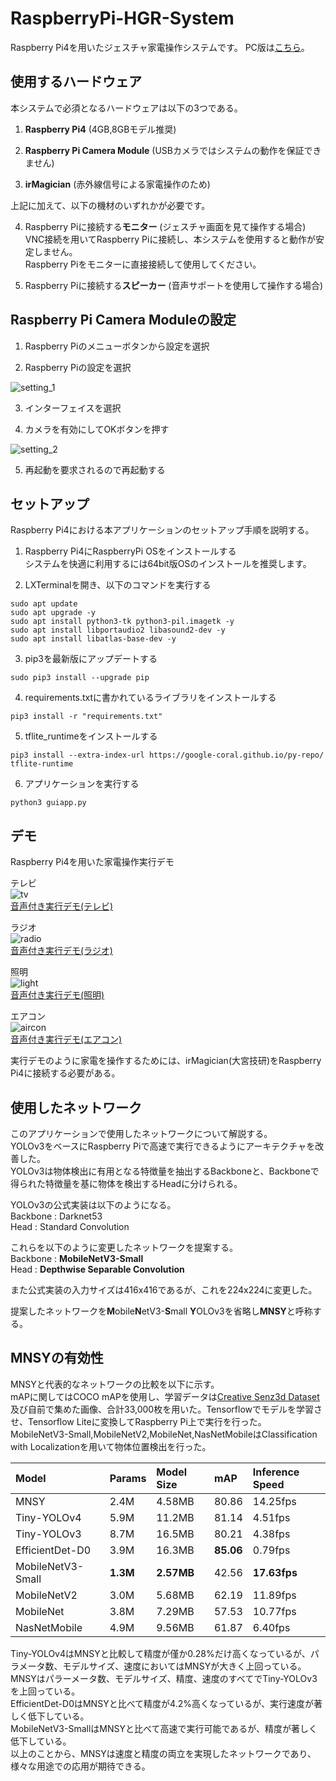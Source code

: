 # RaspberryPi-HGR-System
Raspberry Pi4を用いたジェスチャ家電操作システムです。
PC版は[こちら](https://github.com/appleyuta/Hand-Gesture-Recognition)。

## 使用するハードウェア
本システムで必須となるハードウェアは以下の3つである。

1. **Raspberry Pi4** (4GB,8GBモデル推奨)

2. **Raspberry Pi Camera Module** (USBカメラではシステムの動作を保証できません)

3. **irMagician** (赤外線信号による家電操作のため)

上記に加えて、以下の機材のいずれかが必要です。

4. Raspberry Piに接続する**モニター** (ジェスチャ画面を見て操作する場合)  
VNC接続を用いてRaspberry Piに接続し、本システムを使用すると動作が安定しません。  
Raspberry Piをモニターに直接接続して使用してください。

5. Raspberry Piに接続する**スピーカー** (音声サポートを使用して操作する場合)

## Raspberry Pi Camera Moduleの設定

1. Raspberry Piのメニューボタンから設定を選択

2. Raspberry Piの設定を選択

![setting_1](https://raw.github.com/wiki/appleyuta/RaspberryPi-HGR-System/image/camera_setting1.png)

3. インターフェイスを選択

4. カメラを有効にしてOKボタンを押す

![setting_2](https://raw.github.com/wiki/appleyuta/RaspberryPi-HGR-System/image/camera_setting2.png)

5. 再起動を要求されるので再起動する

## セットアップ
Raspberry Pi4における本アプリケーションのセットアップ手順を説明する。

1. Raspberry Pi4にRaspberryPi OSをインストールする  
システムを快適に利用するには64bit版OSのインストールを推奨します。

2. LXTerminalを開き、以下のコマンドを実行する
```
sudo apt update
sudo apt upgrade -y
sudo apt install python3-tk python3-pil.imagetk -y
sudo apt install libportaudio2 libasound2-dev -y
sudo apt install libatlas-base-dev -y
```

3. pip3を最新版にアップデートする
```
sudo pip3 install --upgrade pip
```

4. requirements.txtに書かれているライブラリをインストールする
```
pip3 install -r "requirements.txt"
```

5. tflite_runtimeをインストールする
```
pip3 install --extra-index-url https://google-coral.github.io/py-repo/ tflite-runtime
```

6. アプリケーションを実行する
```
python3 guiapp.py
```

## デモ
Raspberry Pi4を用いた家電操作実行デモ

テレビ  
![tv](https://raw.github.com/wiki/appleyuta/RaspberryPi-HGR-System/demo/tv_demo.gif)  
[音声付き実行デモ(テレビ)](https://drive.google.com/file/d/1s1qNGif82lDRxwMHlbF_nLyt1CB9UhEN/view?usp=sharing)

ラジオ  
![radio](https://raw.github.com/wiki/appleyuta/RaspberryPi-HGR-System/demo/radio_demo.gif)  
[音声付き実行デモ(ラジオ)](https://drive.google.com/file/d/17_MrWGOTZl4V6-CBKR9baaDONod8nfAz/view?usp=sharing)

照明  
![light](https://raw.github.com/wiki/appleyuta/RaspberryPi-HGR-System/demo/light_demo.gif)  
[音声付き実行デモ(照明)](https://drive.google.com/file/d/1AMNmwWAQx4k3uAjHc9ooJVMLYlVAi2QY/view?usp=sharing)

エアコン  
![aircon](https://raw.github.com/wiki/appleyuta/RaspberryPi-HGR-System/demo/aircon_demo.gif)  
[音声付き実行デモ(エアコン)](https://drive.google.com/file/d/1Vg5cv_YjNdHtDIUxkVzP2FJbDGfUzujT/view?usp=sharing)


実行デモのように家電を操作するためには、irMagician(大宮技研)をRaspberry Pi4に接続する必要がある。


## 使用したネットワーク
このアプリケーションで使用したネットワークについて解説する。  
YOLOv3をベースにRaspberry Piで高速で実行できるようにアーキテクチャを改善した。  
YOLOv3は物体検出に有用となる特徴量を抽出するBackboneと、Backboneで得られた特徴量を基に物体を検出するHeadに分けられる。

YOLOv3の公式実装は以下のようになる。  
Backbone : Darknet53  
Head : Standard Convolution

これらを以下のように変更したネットワークを提案する。  
Backbone : **MobileNetV3-Small**  
Head : **Depthwise Separable Convolution**

また公式実装の入力サイズは416x416であるが、これを224x224に変更した。

提案したネットワークを**M**obile**N**etV3-**S**mall **Y**OLOv3を省略し**MNSY**と呼称する。

## MNSYの有効性
MNSYと代表的なネットワークの比較を以下に示す。  
mAPに関してはCOCO mAPを使用し、学習データは[Creative Senz3d Dataset](https://lttm.dei.unipd.it/downloads/gesture/)及び自前で集めた画像、合計33,000枚を用いた。Tensorflowでモデルを学習させ、Tensorflow Liteに変換してRaspberry Pi上で実行を行った。  
MobileNetV3-Small,MobileNetV2,MobileNet,NasNetMobileはClassification with Localizationを用いて物体位置検出を行った。

|Model|Params|Model Size|mAP|Inference Speed|
|:---|:---|:---|:---|:---|
|MNSY|2.4M|4.58MB|80.86|14.25fps|
|Tiny-YOLOv4|5.9M|11.2MB|81.14|4.51fps|
|Tiny-YOLOv3|8.7M|16.5MB|80.21|4.38fps|
|EfficientDet-D0|3.9M|16.3MB|**85.06**|0.79fps|
|MobileNetV3-Small|**1.3M**|**2.57MB**|42.56|**17.63fps**|
|MobileNetV2|3.0M|5.68MB|62.19|11.89fps|
|MobileNet|3.8M|7.29MB|57.53|10.77fps|
|NasNetMobile|4.9M|9.56MB|61.87|6.40fps|

Tiny-YOLOv4はMNSYと比較して精度が僅か0.28%だけ高くなっているが、パラメータ数、モデルサイズ、速度においてはMNSYが大きく上回っている。  
MNSYはパラーメータ数、モデルサイズ、精度、速度のすべてでTiny-YOLOv3を上回っている。  
EfficientDet-D0はMNSYと比べて精度が4.2%高くなっているが、実行速度が著しく低下している。  
MobileNetV3-SmallはMNSYと比べて高速で実行可能であるが、精度が著しく低下している。  
以上のことから、MNSYは速度と精度の両立を実現したネットワークであり、様々な用途での応用が期待できる。